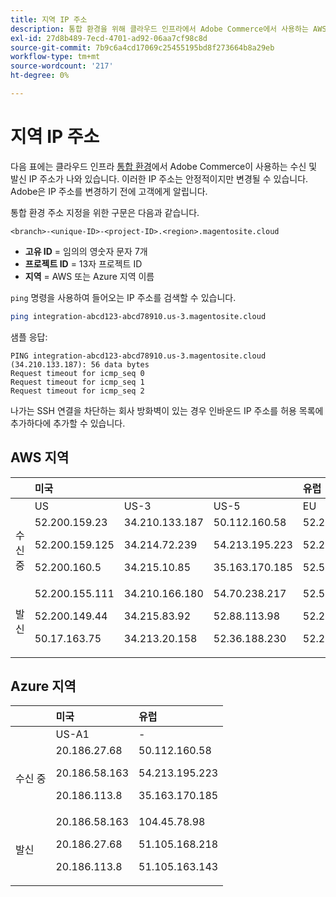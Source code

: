 ```yaml
---
title: 지역 IP 주소
description: 통합 환경을 위해 클라우드 인프라에서 Adobe Commerce에서 사용하는 AWS 및 Azure 지역의 IP 주소 목록을 참조하십시오.
exl-id: 27d8b489-7ecd-4701-ad92-06aa7cf98c8d
source-git-commit: 7b9c6a4cd17069c25455195bd8f273664b8a29eb
workflow-type: tm+mt
source-wordcount: '217'
ht-degree: 0%

---
```


# 지역 IP 주소

다음 표에는 클라우드 인프라 [통합 환경](../architecture/pro-architecture.md#integration-environment)에서 Adobe Commerce이 사용하는 수신 및 발신 IP 주소가 나와 있습니다. 이러한 IP 주소는 안정적이지만 변경될 수 있습니다. Adobe은 IP 주소를 변경하기 전에 고객에게 알립니다.

통합 환경 주소 지정을 위한 구문은 다음과 같습니다.

```text
<branch>-<unique-ID>-<project-ID>.<region>.magentosite.cloud
```

- **고유 ID** = 임의의 영숫자 문자 7개
- **프로젝트 ID** = 13자 프로젝트 ID
- **지역** = AWS 또는 Azure 지역 이름

`ping` 명령을 사용하여 들어오는 IP 주소를 검색할 수 있습니다.

```bash
ping integration-abcd123-abcd78910.us-3.magentosite.cloud
```

샘플 응답:

```console
PING integration-abcd123-abcd78910.us-3.magentosite.cloud (34.210.133.187): 56 data bytes
Request timeout for icmp_seq 0
Request timeout for icmp_seq 1
Request timeout for icmp_seq 2
```

나가는 SSH 연결을 차단하는 회사 방화벽이 있는 경우 인바운드 IP 주소를 허용 목록에 추가하다에 추가할 수 있습니다.

## AWS 지역

|     | 미국 |       |      | 유럽 |      |      |      | 아시아 태평양 |
| --- | :------------ | :---- | :--- | :----- | :--- | :--- | :--- | :----------- |
|     | US | US-3 | US-5 | EU | EU-3 | EU-5 | EU-6 | AP-3 |
| 수신 중 | <!--US-->52.200.159.23<p>52.200.159.125<p>52.200.160.5 | <!--US-3-->34.210.133.187<p>34.214.72.239<p>34.215.10.85 | <!--US-5-->50.112.160.58<p>54.213.195.223<p>35.163.170.185 | <!--EU-->52.209.44.44<p>52.209.23.96<p>52.51.117.101 | <!--EU-3-->34.240.75.192<p>34.251.110.37<p>52.19.113.35 | <!--EU-5-->35.157.81.88<p>3.122.198.131<p>52.28.102.195 | <!--EU-6-->35.181.23.47<p>35.181.24.165<p>35.180.237.48 | <!--AP-3-->52.65.39.201<p>52.65.10.202<p>52.65.30.37 |
| 발신 | <!--US-->52.200.155.111<p>52.200.149.44<p>50.17.163.75 | <!--US-3-->34.210.166.180<p>34.215.83.92<p>34.213.20.158 | <!--US-5-->54.70.238.217<p>52.88.113.98<p>52.36.188.230 | <!--EU-->52.51.163.159<p>52.209.44.60<p>52.208.156.247 | <!--EU-3-->34.240.57.142<p>52.16.140.48<p>52.209.134.55 | <!--EU-5-->3.121.163.221<p>3.121.79.229<p>18.197.3.230 | <!--EU-6-->52.47.155.26<p>35.181.0.157<p>35.181.12.15 | <!--AP-3-->52.65.143.178<p>13.54.80.197<p>52.62.224.4 |

## Azure 지역

|          | 미국 | 유럽 |
| -------- | :-------------- | :-------------- |
|          | US-A1 | - |
| 수신 중 | <!--US-A1--> 20.186.27.68<p>20.186.58.163<p>20.186.113.8 | <!--AZ-W-1-->50.112.160.58<p>54.213.195.223<p>35.163.170.185 |
| 발신 | <!--US-A1-->20.186.58.163<p>20.186.27.68<p>20.186.113.8 | <!--AZ-W-1-->104.45.78.98<p>51.105.168.218<p>51.105.163.143 |
